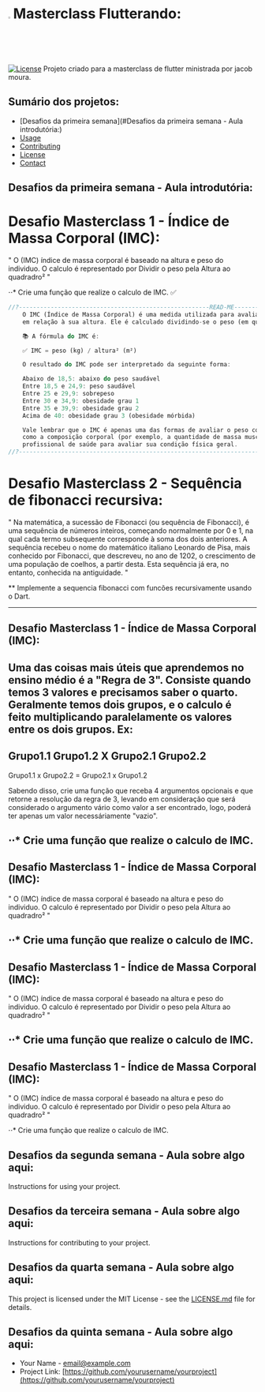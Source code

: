 # <img src="https://user-images.githubusercontent.com/103903008/222616384-c155087f-5d5c-4a9d-9cf7-9a8cb716433a.png"  width="2%" height="2%">Masterclass Flutterando:

[![License](https://img.shields.io/badge/License-MIT-blue.svg)](https://opensource.org/licenses/MIT)
Projeto criado para a masterclass de flutter ministrada por jacob moura.


## Sumário dos projetos:

- [Desafios da primeira semana](#Desafios da primeira semana - Aula introdutória:)
- [Usage](#usage)
- [Contributing](#contributing)
- [License](#license)
- [Contact](#contact)


## <strong> Desafios da primeira semana - Aula introdutória:</strong>

# Desafio Masterclass 1 - Índice de Massa Corporal (IMC):
" O (IMC) índice de massa corporal é baseado na altura e peso do individuo.
O calculo é representado por Dividir o peso pela Altura ao quadradro² "

⋅⋅* Crie uma função que realize o calculo de IMC. ✅

```Dart
//?------------------------------------------------------READ-ME----------------------------------------------------------------------------
    O IMC (Índice de Massa Corporal) é uma medida utilizada para avaliar se uma pessoa está dentro de um peso considerado saudável
    em relação à sua altura. Ele é calculado dividindo-se o peso (em quilogramas) pela altura (em metros) elevada ao quadrado.

    📚 A fórmula do IMC é:

    ✅ IMC = peso (kg) / altura² (m²)

    O resultado do IMC pode ser interpretado da seguinte forma:

    Abaixo de 18,5: abaixo do peso saudável
    Entre 18,5 e 24,9: peso saudável
    Entre 25 e 29,9: sobrepeso
    Entre 30 e 34,9: obesidade grau 1
    Entre 35 e 39,9: obesidade grau 2
    Acima de 40: obesidade grau 3 (obesidade mórbida)

    Vale lembrar que o IMC é apenas uma das formas de avaliar o peso corporal e não leva em consideração outros fatores importantes,
    como a composição corporal (por exemplo, a quantidade de massa muscular versus gordura). Por isso, é sempre importante consultar um
    profissional de saúde para avaliar sua condição física geral.
//?-----------------------------------------------------------------------------------------------------------------------------------------
```

# Desafio Masterclass 2 - Sequência de fibonacci recursiva:

" Na matemática, a sucessão de Fibonacci (ou sequência de Fibonacci), é uma sequência de números inteiros, começando normalmente por 0 e 1, na qual cada termo subsequente corresponde à soma dos dois anteriores. A sequência recebeu o nome do matemático italiano Leonardo de Pisa, mais conhecido por Fibonacci, que descreveu, no ano de 1202, o crescimento de uma população de coelhos, a partir desta. Esta sequência já era, no entanto, conhecida na antiguidade. "

** Implemente a sequencia fibonacci com funcões recursivamente usando o Dart.

--------------------------------------------------------
Desafio Masterclass 1 - Índice de Massa Corporal (IMC):
------------------------
Uma das coisas mais úteis que aprendemos no ensino médio é a "Regra de 3".
Consiste quando temos 3 valores e precisamos saber o quarto.
Geralmente temos dois grupos, e o calculo é feito multiplicando paralelamente os valores entre os dois grupos. Ex:
--
Grupo1.1             Grupo1.2
                   X
Grupo2.1            Grupo2.2
--
Grupo1.1 x Grupo2.2 = Grupo2.1 x Grupo1.2

Sabendo disso, crie uma função que receba 4 argumentos opcionais e que retorne a resolução da regra de 3, levando em consideração que será considerado o argumento vário como valor a ser encontrado, logo, poderá ter apenas um valor necessáriamente "vazio".

⋅⋅* Crie uma função que realize o calculo de IMC.
--------------------------------------------------------
Desafio Masterclass 1 - Índice de Massa Corporal (IMC):
------------------------
" O (IMC) índice de massa corporal é baseado na altura e peso do individuo.
O calculo é representado por Dividir o peso pela Altura ao quadradro² "

⋅⋅* Crie uma função que realize o calculo de IMC.
--------------------------------------------------------
Desafio Masterclass 1 - Índice de Massa Corporal (IMC):
------------------------
" O (IMC) índice de massa corporal é baseado na altura e peso do individuo.
O calculo é representado por Dividir o peso pela Altura ao quadradro² "

⋅⋅* Crie uma função que realize o calculo de IMC.
--------------------------------------------------------
Desafio Masterclass 1 - Índice de Massa Corporal (IMC):
------------------------
" O (IMC) índice de massa corporal é baseado na altura e peso do individuo.
O calculo é representado por Dividir o peso pela Altura ao quadradro² "

⋅⋅* Crie uma função que realize o calculo de IMC.



## Desafios da segunda semana - Aula sobre algo aqui:

Instructions for using your project.

## Desafios da terceira semana - Aula sobre algo aqui:

Instructions for contributing to your project.

## Desafios da quarta semana - Aula sobre algo aqui:

This project is licensed under the MIT License - see the [LICENSE.md](LICENSE.md) file for details.

## Desafios da quinta semana - Aula sobre algo aqui:

- Your Name - [email@example.com](mailto:email@example.com)
- Project Link: [https://github.com/yourusername/yourproject](https://github.com/yourusername/yourproject)
